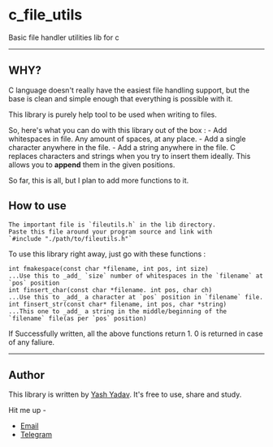 # c_file_utils
Basic file handler utilities lib for c

--------

## WHY?
C language doesn't really have the easiest file handling support, but the base is clean and simple enough that everything is possible with it.

This library is purely help tool to be used when writing to files.

So, here's what you can do with this library out of the box :
	- Add whitespaces in file. Any amount of spaces, at any place.
	- Add a single character anywhere in the file.
	- Add a string anywhere in the file.
C replaces characters and strings when you try to insert them ideally. This allows you to **append** them in the given positions.

So far, this is all, but I plan to add more functions to it.

## How to use
	The important file is `fileutils.h` in the lib directory.
	Paste this file around your program source and link with
	`#include "./path/to/fileutils.h"`

To use this library right away, just go with these functions :

	int fmakespace(const char *filename, int pos, int size)
	...Use this to _add_ `size` number of whitespaces in the `filename` at `pos` position
	int finsert_char(const char *filename. int pos, char ch)
	...Use this to _add_ a character at `pos` position in `filename` file.
	int finsert_str(const char* filename, int pos, char *string)
	...This one to _add_ a string in the middle/beginning of the `filename` file(as per `pos` position)

If Successfully written, all the above functions return 1. 0 is returned in case of any faliure.

----

## Author

This library is written by [Yash Yadav](https://github.com/OhYash).
It's free to use, share and study.

Hit me up -
- [Email](mailto:yashdimpu@gmail.com)
- [Telegram](http://t.me/OhYash)
